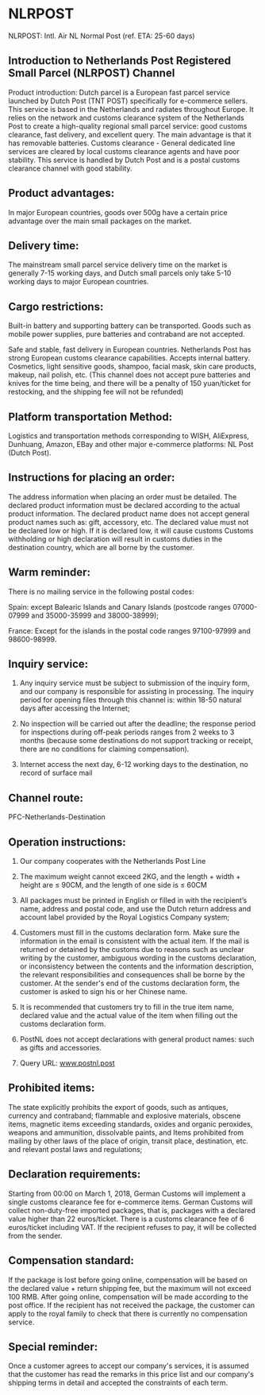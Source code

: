 
# NLRPOST 


NLRPOST: Intl. Air NL Normal Post (ref. ETA: 25-60 days)



## Introduction to Netherlands Post Registered Small Parcel (NLRPOST) Channel

Product introduction: Dutch parcel is a European fast parcel service launched by Dutch Post (TNT POST) specifically for e-commerce sellers. This service is based in the Netherlands and radiates throughout Europe. It relies on the network and customs clearance system of the Netherlands Post to create a high-quality regional small parcel service: good customs clearance, fast delivery, and excellent query. The main advantage is that it has removable batteries. Customs clearance - General dedicated line services are cleared by local customs clearance agents and have poor stability. This service is handled by Dutch Post and is a postal customs clearance channel with good stability.


## Product advantages: 
In major European countries, goods over 500g have a certain price advantage over the main small packages on the market.


## Delivery time: 
The mainstream small parcel service delivery time on the market is generally 7-15 working days, and Dutch small parcels only take 5-10 working days to major European countries.


## Cargo restrictions: 
Built-in battery and supporting battery can be transported. Goods such as mobile power supplies, pure batteries and contraband are not accepted.

Safe and stable, fast delivery in European countries. Netherlands Post has strong European customs clearance capabilities. Accepts internal battery. Cosmetics, light sensitive goods, shampoo, facial mask, skin care products, makeup, nail polish, etc.
(This channel does not accept pure batteries and knives for the time being, and there will be a penalty of 150 yuan/ticket for restocking, and the shipping fee will not be refunded)


## Platform transportation Method: 

Logistics and transportation methods corresponding to WISH, AliExpress, Dunhuang, Amazon, EBay and other major e-commerce platforms: NL Post (Dutch Post).

## Instructions for placing an order: 

The address information when placing an order must be detailed. The declared product information must be declared according to the actual product information. The declared product name does not accept general product names such as: gift, accessory, etc. The declared value must not be declared low or high. If it is declared low, it will cause customs Customs withholding or high declaration will result in customs duties in the destination country, which are all borne by the customer.


## Warm reminder: 
There is no mailing service in the following postal codes:

Spain: except Balearic Islands and Canary Islands (postcode ranges 07000-07999 and 35000-35999 and 38000-38999);

France: Except for the islands in the postal code ranges 97100-97999 and 98600-98999.


## Inquiry service: 

1. Any inquiry service must be subject to submission of the inquiry form, and our company is responsible for assisting in processing. The inquiry period for opening files through this channel is: within 18-50 natural days after accessing the Internet;

2. No inspection will be carried out after the deadline; the response period for inspections during off-peak periods ranges from 2 weeks to 3 months (because some destinations do not support tracking or receipt, there are no conditions for claiming compensation).

3. Internet access the next day, 6-12 working days to the destination, no record of surface mail


## Channel route: 

PFC-Netherlands-Destination


## Operation instructions: 

1. Our company cooperates with the Netherlands Post Line

2. The maximum weight cannot exceed 2KG, and the length + width + height are ≤ 90CM, and the length of one side is ≤ 60CM

3. All packages must be printed in English or filled in with the recipient’s name, address and postal code, and use the Dutch return address and account label provided by the Royal Logistics Company system;

4. Customers must fill in the customs declaration form. Make sure the information in the email is consistent with the actual item. If the mail is returned or detained by the customs due to reasons such as unclear writing by the customer, ambiguous wording in the customs declaration, or inconsistency between the contents and the information description, the relevant responsibilities and consequences shall be borne by the customer. At the sender's end of the customs declaration form, the customer is asked to sign his or her Chinese name.

5. It is recommended that customers try to fill in the true item name, declared value and the actual value of the item when filling out the customs declaration form.

6. PostNL does not accept declarations with general product names: such as gifts and accessories.

7. Query URL: www.postnl.post


## Prohibited items: 

The state explicitly prohibits the export of goods, such as antiques, currency and contraband; flammable and explosive materials, obscene items, magnetic items exceeding standards, oxides and organic peroxides, weapons and ammunition, dissolvable paints, and Items prohibited from mailing by other laws of the place of origin, transit place, destination, etc. and relevant postal laws and regulations;


## Declaration requirements: 
Starting from 00:00 on March 1, 2018, German Customs will implement a single customs clearance fee for e-commerce items. German Customs will collect non-duty-free imported packages, that is, packages with a declared value higher than 22 euros/ticket. There is a customs clearance fee of 6 euros/ticket including VAT. If the recipient refuses to pay, it will be collected from the sender.


## Compensation standard: 

If the package is lost before going online, compensation will be based on the declared value + return shipping fee, but the maximum will not exceed 100 RMB. After going online, compensation will be made according to the post office. If the recipient has not received the package, the customer can apply to the royal family to check that there is currently no compensation service.


## Special reminder: 

Once a customer agrees to accept our company's services, it is assumed that the customer has read the remarks in this price list and our company's shipping terms in detail and accepted the constraints of each term.